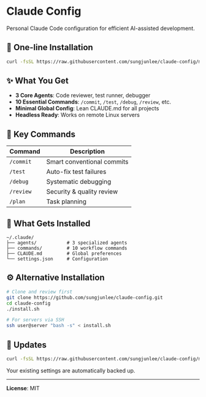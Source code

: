 # Claude Config

Personal Claude Code configuration for efficient AI-assisted development.

## 🚀 One-line Installation

```bash
curl -fsSL https://raw.githubusercontent.com/sungjunlee/claude-config/main/install.sh | bash
```

## ✨ What You Get

- **3 Core Agents**: Code reviewer, test runner, debugger
- **10 Essential Commands**: `/commit`, `/test`, `/debug`, `/review`, etc.
- **Minimal Global Config**: Lean CLAUDE.md for all projects
- **Headless Ready**: Works on remote Linux servers

## 🎯 Key Commands

| Command | Description |
|---------|-------------|
| `/commit` | Smart conventional commits |
| `/test` | Auto-fix test failures |
| `/debug` | Systematic debugging |
| `/review` | Security & quality review |
| `/plan` | Task planning |

## 📁 What Gets Installed

```
~/.claude/
├── agents/           # 3 specialized agents
├── commands/         # 10 workflow commands
├── CLAUDE.md         # Global preferences
└── settings.json     # Configuration
```

## ⚙️ Alternative Installation

```bash
# Clone and review first
git clone https://github.com/sungjunlee/claude-config.git
cd claude-config
./install.sh

# For servers via SSH
ssh user@server "bash -s" < install.sh
```

## 🔄 Updates

```bash
curl -fsSL https://raw.githubusercontent.com/sungjunlee/claude-config/main/install.sh | bash
```

Your existing settings are automatically backed up.

---

**License**: MIT